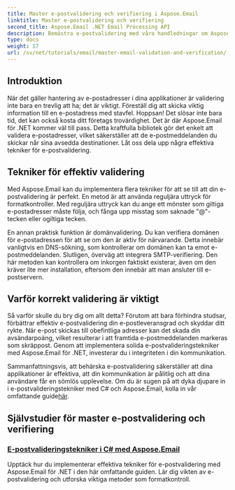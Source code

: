 ```yaml
---
title: Master e-postvalidering och verifiering i Aspose.Email
linktitle: Master e-postvalidering och verifiering
second_title: Aspose.Email .NET Email Processing API
description: Bemästra e-postvalidering med våra handledningar om Aspose.Email för .NET. Lär dig effektiva tekniker, verifieringsmetoder och mer med lätta att följa guider.
type: docs
weight: 17
url: /sv/net/tutorials/email/master-email-validation-and-verification/
---
```

## Introduktion

När det gäller hantering av e-postadresser i dina applikationer är validering inte bara en trevlig att ha; det är viktigt. Föreställ dig att skicka viktig information till en e-postadress med stavfel. Hoppsan! Det slösar inte bara tid, det kan också kosta ditt företags trovärdighet. Det är där Aspose.Email för .NET kommer väl till pass. Detta kraftfulla bibliotek gör det enkelt att validera e-postadresser, vilket säkerställer att de e-postmeddelanden du skickar når sina avsedda destinationer. Låt oss dela upp några effektiva tekniker för e-postvalidering.

## Tekniker för effektiv validering

Med Aspose.Email kan du implementera flera tekniker för att se till att din e-postvalidering är perfekt. En metod är att använda reguljära uttryck för formatkontroller. Med reguljära uttryck kan du ange ett mönster som giltiga e-postadresser måste följa, och fånga upp misstag som saknade "@"-tecken eller ogiltiga tecken. 

En annan praktisk funktion är domänvalidering. Du kan verifiera domänen för e-postadressen för att se om den är aktiv för närvarande. Detta innebär vanligtvis en DNS-sökning, som kontrollerar om domänen kan ta emot e-postmeddelanden. Slutligen, överväg att integrera SMTP-verifiering. Den här metoden kan kontrollera om inkorgen faktiskt existerar, även om den kräver lite mer installation, eftersom den innebär att man ansluter till e-postservern.

## Varför korrekt validering är viktigt

Så varför skulle du bry dig om allt detta? Förutom att bara förhindra studsar, förbättrar effektiv e-postvalidering din e-postleveransgrad och skyddar ditt rykte. När e-post skickas till obefintliga adresser kan det skada din avsändarpoäng, vilket resulterar i att framtida e-postmeddelanden markeras som skräppost. Genom att implementera solida e-postvalideringstekniker med Aspose.Email för .NET, investerar du i integriteten i din kommunikation.

 Sammanfattningsvis, att behärska e-postvalidering säkerställer att dina applikationer är effektiva, att din kommunikation är pålitlig och att dina användare får en sömlös upplevelse. Om du är sugen på att dyka djupare in i e-postvalideringstekniker med C# och Aspose.Email, kolla in vår omfattande guide[här](./email-validation-techniques/).


## Självstudier för master e-postvalidering och verifiering
### [E-postvalideringstekniker i C# med Aspose.Email](./email-validation-techniques/)
Upptäck hur du implementerar effektiva tekniker för e-postvalidering med Aspose.Email för .NET i den här omfattande guiden. Lär dig vikten av e-postvalidering och utforska viktiga metoder som formatkontroll.